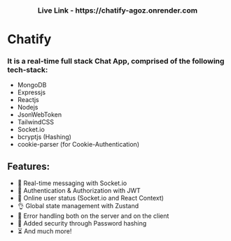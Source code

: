 <h3 align="center">Live Link - https://chatify-agoz.onrender.com </h3>

# Chatify
### It is a real-time full stack Chat App, comprised of the following tech-stack: 

- MongoDB
- Expressjs
- Reactjs
- Nodejs
- JsonWebToken
- TailwindCSS
- Socket.io
- bcryptjs (Hashing)
- cookie-parser (for Cookie-Authentication)


## Features: 
- 👾 Real-time messaging with Socket.io
- 🎃 Authentication & Authorization with JWT
- 🚀 Online user status (Socket.io and React Context)
- 👌 Global state management with Zustand
- 🐞 Error handling both on the server and on the client
- 🔏 Added security through Password hashing 
- ⏳ And much more!
